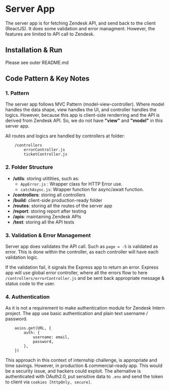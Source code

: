 # Server App

The server app is for fetching Zendesk API, and send back to the client (ReactJS). It does some validation and error managment. However, the features are limited to API call to Zendesk.
## Installation & Run
Please see outer README.md

## Code Pattern & Key Notes
### 1. Pattern
The server app follows MVC Pattern (model-view-controller). Where model handles the data shape, view handles the UI, and controller handles the logics. However, because this app is client-side renderring and the API is derived from Zendesk API. So, we do not have **"view"** and **"model"** in this server app.

All routes and logics are handled by controllers at folder:
```
    /controllers
        errorController.js
        ticketController.js
```

### 2. Folder Structure
- **/utils**: storing utitlities, such as:
    - `AppError.js` : Wrapper class for HTTP Error use.
    - `catchAsync.js`: Wrapper function for async/await function.
- **/controllers**: storing all controllers
- **/build**: client-side production-ready folder
- **/routes**: storing all the routes of the server app
- **/report**: storing report after testing
- **/apis**: maintaining Zendesk APIs
- **/test**: storing all the API tests

### 3. Validation & Error Management

Server app does validates the API call. Such as `page = -5` is validated as error. This is done within the controller, as each controller will have each validation logic.

If the validation fail, it signals the Express app to return an error. Express app will use global error controller, where all the errors flow to here `/controllers/errorController.js` and be sent back appropriate message & status code to the user.

### 4. Authentication
As it is not a requirement to make authentication module for Zendesk Intern project. The app use basic authentication and plain text username / password.
```
    axios.get(URL, {
        auth: {
            username: email,
            password,
        },
    })
```

This approach in this context of internship challenge, is appropriate and time savings. However, in production & commercial-ready app. This would be a security issue, and hackers could exploit. The alternative is authenticated with OAuth2.0, put sensitive data to `.env` and send the token to client via `cookies [httpOnly, secure]`.